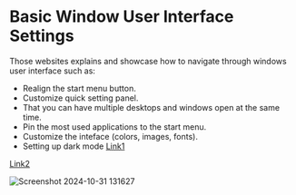 # Basic Window User Interface Settings
Those websites explains and showcase how to navigate through windows user interface such as:
- Realign the start menu button.
- Customize quick setting panel.
- That you can have multiple desktops and windows open at the same time.
- Pin the most used applications to the start menu.
- Customize the inteface (colors, images, fonts).
- Setting up dark mode
[Link1](https://www.informit.com/articles/article.aspx?p=2437429)

[Link2](https://www.pcworld.com/article/1782303/5-crucial-windows-11-settings-you-need-to-change-asap.html)

![Screenshot 2024-10-31 131627](https://github.com/user-attachments/assets/7af67976-ca2e-4dc0-913a-4c95285f0013)
